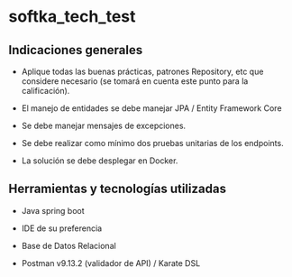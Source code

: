 # softka_tech_test

## Indicaciones generales

- Aplique todas las buenas prácticas, patrones Repository, etc que considere necesario
(se tomará en cuenta este punto para la calificación).

- El manejo de entidades se debe manejar JPA / Entity Framework Core

- Se debe manejar mensajes de excepciones.

- Se debe realizar como mínimo dos pruebas unitarias de los endpoints.

- La solución se debe desplegar en Docker.

## Herramientas y tecnologías utilizadas

- Java spring boot

- IDE de su preferencia

- Base de Datos Relacional

- Postman v9.13.2 (validador de API) / Karate DSL